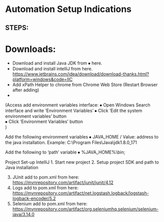 

# Automation Setup Indications





## STEPS:

# Downloads:
- 	Download and install Java JDK  from ⦁	here.
-	Download and install intelliJ from here. https://www.jetbrains.com/idea/download/download-thanks.html?platform=windows&code=IIC
-	Add xPath Helper to chrome from Chrome Web Store (Restart Browser after adding)
-		

(Access add environment variables interface:
⦁	Open Windows Search interface and write ‘Environment Variables’
⦁	Click ‘Edit the system environment variables’ button  
⦁	Click ‘Environment Variables’ button  
)

Add the following environment variables
⦁	JAVA_HOME   /  Value: address to the java installation. Example: C:\Program Files\Java\jdk1.8.0_171

Add the following to ‘path’ variable
⦁	%JAVA_HOME%\bin;

 


Project Set-up IntelliJ
	1. Start new project
	2. Setup project SDK and path to Java installation
		
 

3. JUnit add to pom.xml from here: https://mvnrepository.com/artifact/junit/junit/4.12
4. Logs add to pom.xml from here: 
https://mvnrepository.com/artifact/net.logstash.logback/logstash-logback-encoder/5.2	
5.  Selenium add to pom.xml from here: 
https://mvnrepository.com/artifact/org.seleniumhq.selenium/selenium-java/3.14.0
	




